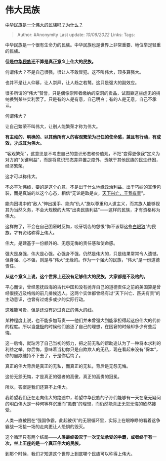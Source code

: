 # 伟大民族
[中华民族是一个伟大的民族吗？为什么？](https://www.zhihu.com/question/324625825/answer/1054427120)

> Author: #Anonymity
> Last update: *10/06/2022* 
> Links:
> Tags:  


中华民族是一个很有生命力的民族。中华民族也是世界上非常重要、地位举足轻重的民族。

**但是[中华民族](https://www.zhihu.com/search?q=%E4%B8%AD%E5%8D%8E%E6%B0%91%E6%97%8F&search_source=Entity&hybrid_search_source=Entity&hybrid_search_extra=%7B%22sourceType%22%3A%22answer%22%2C%22sourceId%22%3A1054427120%7D)还不算是真正意义上伟大的民族。**

何谓伟大？不是自己很强，很让人不敢冒犯。这不叫伟大，顶多算强大。

也并不是让人仰慕，让人崇拜，让人趋之若鹜。这只是强大的副效应。

很多所谓的“伟大”赞誉，只是偶像崇拜者缴纳的空洞的贡品，试图靠这些虚无的捐纳换到某些实利罢了。只是有的人是有意，自己明白；有的人是无意，自己不承认。

何谓伟大？

让自己繁荣不叫伟大，让别人能繁荣才称为伟大。

**有主动的、明确的、以其他所有人的客观繁荣为己任的使命感，兼且有行动，有成效，才成其为伟大。**

“客观繁荣”，这意思是不考虑自己的意识形态和价值观，不把“变得更像我”定义为对方的“关键利益”，而是将意识形态差异置之度外，贡献于其他民族的民生纾困，经济繁荣。

这才可以称伟大。

不必丰功伟绩，要的是这个心意，不是出于什么地缘政治利益、出于巧妙的宣传包装，而是真诚的以这个心态，相信“无论是敌是友，[天下兴亡，于我有责](https://www.zhihu.com/search?q=%E5%A4%A9%E4%B8%8B%E5%85%B4%E4%BA%A1%EF%BC%8C%E4%BA%8E%E6%88%91%E6%9C%89%E8%B4%A3&search_source=Entity&hybrid_search_source=Entity&hybrid_search_extra=%7B%22sourceType%22%3A%22answer%22%2C%22sourceId%22%3A1054427120%7D)”。

能向困境中的“敌人”伸出援手、能向“仇人”施以尊重和人道主义，而其族人能够视其为当然义务，不会大规模的大骂“出卖民族利益”——这样的民族，才有资格称为伟大。

这样做了，不会在自己困窘时反悔，咬牙切齿的怨恨“悔不该帮这些[白眼狼](https://www.zhihu.com/search?q=%E7%99%BD%E7%9C%BC%E7%8B%BC&search_source=Entity&hybrid_search_source=Entity&hybrid_search_extra=%7B%22sourceType%22%3A%22answer%22%2C%22sourceId%22%3A1054427120%7D)”的民族，才有资格称得上伟大。

伟大，是建基于一份额外的、无怨无悔的责任感和使命感。

强大是身强，伟大是心强。心强身不强，仍然是伟大的，只是结果常常令人遗憾。但身强、心不强，则是与“伟大”无缘的。作为一个强大的民族，“伟大“是一份道德责任。

**从这个意义上说，这个世界上还没有足够伟大的民族，大家都是不及格的。**

平心而论，曾经恩抚四海的古代中国和没有抛弃自己的道德责任之前的美国算是曾经很接近及格线的前几排候选人。这两个实体都曾经有过“天下兴亡、匹夫有责”的主动意识，也曾有过或多或少的实际行动。

这难能可贵，但是还没有迈过真正的伟大的线。

某种程度上说，也不能多加苛责——他们并未曾强大到能承担得起这份伟大的代价的程度。所以当[盛极](https://www.zhihu.com/search?q=%E7%9B%9B%E6%9E%81&search_source=Entity&hybrid_search_source=Entity&hybrid_search_extra=%7B%22sourceType%22%3A%22answer%22%2C%22sourceId%22%3A1054427120%7D)的时候他们追逐了自己的理想，在困窘的时候却多少有些后悔。

这一后悔，就玷污了自己当初的努力，把之前无私的帮助追认为了一种将本求利的利益之举。你后悔，意味着当初你只是自欺欺人的无私，现在看起来没有“保本”，你的自欺维持不下去了，于是你后悔了。

真正的伟大背后是真正的无私，而真正的无私，背后是无怨无悔。

这份无怨无悔，才是真正的强者的高傲，真正的高贵的冠冕。

所以，答案是我们还算不上伟大。

我希望我们正在走向伟大的路途中，希望中华民族的子孙们能够有一天在毫无疑问的明白伟大是一种何等样沉重而“愚蠢”的理想，而仍然能真正无怨无悔的欣然接受。

人类一直被困在“强国争霸，此起彼伏”的无限循环里，实际上在眼睁睁的看着这争霸战一场接一场的走向更让人恐惧的毁灭。

这个循环只有两个结局——**人类最终毁灭于一次无法承受的争霸，或者终于有一次，坐上王座的是一个真正伟大的民族。**

到那个时候，我们才知道这个世界上到底哪个民族可以称得上伟大。
